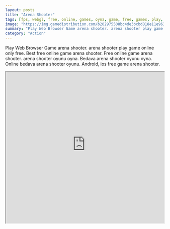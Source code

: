 ```yaml
---
layout: posts
title: "Arena Shooter"
tags: [fps, webgl, free, online, games, oyna, game, free, games, play, play, games]
image: "https://img.gamedistribution.com/b202975508bc4de3bcbd818e11e96392-1280x550.jpeg"
summary: "Play Web Browser Game arena shooter. arena shooter play game online only free. Best free online game arena shooter. Free online game arena shooter. arena shooter oyunu oyna. Bedava arena shooter oyunu oyna. Online bedava arena shooter oyunu. Android, ios free game arena shooter."
category: "Action"
---
```


Play Web Browser Game arena shooter. arena shooter play game online only free. Best free online game arena shooter. Free online game arena shooter. arena shooter oyunu oyna. Bedava arena shooter oyunu oyna. Online bedava arena shooter oyunu. Android, ios free game arena shooter.

<iframe width="100%" height="480px;" src="https://html5.gamedistribution.com/b202975508bc4de3bcbd818e11e96392/"></iframe>